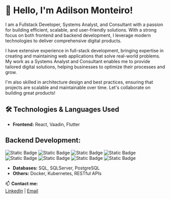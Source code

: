 # 👋 Hello, I'm Adilson Monteiro!

I am a Fullstack Developer, Systems Analyst, and Consultant with a passion for building efficient, scalable, and user-friendly solutions. With a strong focus on both frontend and backend development, I leverage modern technologies to deliver comprehensive digital products.

I have extensive experience in full-stack development, bringing expertise in creating and maintaining web applications that solve real-world problems. My work as a Systems Analyst and Consultant enables me to provide tailored digital solutions, helping businesses to optimize their processes and grow.

I'm also skilled in architecture design and best practices, ensuring that projects are scalable and maintainable over time. Let's collaborate on building great products!

## 🛠️ Technologies & Languages Used

- **Frontend:** React, Vaadin, Flutter
## **Backend Development:**
![Static Badge](https://img.shields.io/badge/Springboot-6DB33F?style=for-the-badge&logo=spring&logoColor=white)
![Static Badge](https://img.shields.io/badge/ASP.NET%20Core-512BD4?style=for-the-badge&logo=dotnet)
![Static Badge](https://img.shields.io/badge/json-black?style=for-the-badge&logo=json&logoColor=white)
![Static Badge](https://img.shields.io/badge/wso2-FF9E0F?style=for-the-badge&logo=wso2&logoColor=white)
![Static Badge](https://img.shields.io/badge/FastApi-009688?style=for-the-badge&logo=fastapi&logoColor=white)
![Static Badge](https://img.shields.io/badge/Python-3776AB?style=for-the-badge&logo=python&logoColor=white)
![Static Badge](https://img.shields.io/badge/xml-005FAD?style=for-the-badge&logo=xml&logoColor=white)
![Static Badge](https://img.shields.io/badge/Java-FF160B?style=for-the-badge&logo=java&logoColor=white)



- **Databases:** SQL, SQLServer, PostgreSQL
- **Others:** Docker, Kubernetes, RESTful APIs



📫 **Contact me:**  
[LinkedIn](https://www.linkedin.com/in/adilson-f-monteiro/) | [Email](mailto:adilson.monteiro.afm@gmail.com)





